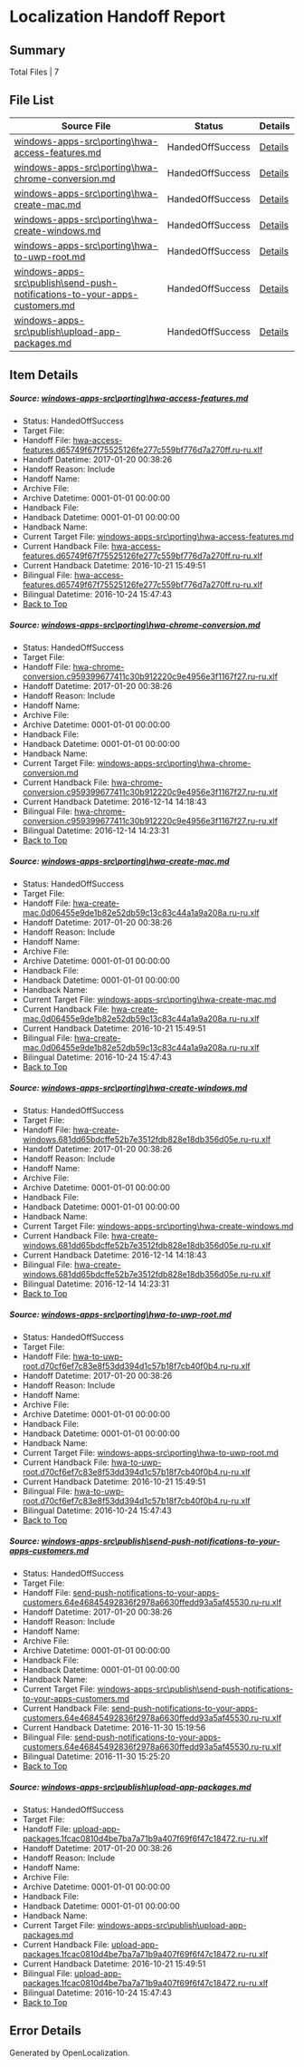 # <a name='report-top'></a> Localization Handoff Report

## Summary
 Total Files | 7

## File List
 Source File | Status | Details 
 ----------- | ------ | ------- 
 [windows-apps-src\porting\hwa-access-features.md](https://cpubwin.visualstudio.com/windows-uwp/_git/windows-uwp/commit/2e230e95be01f0b14fa6346be9fa836c66a812cf?path=windows-apps-src%2Fporting%2Fhwa-access-features.md&_a=contents) | HandedOffSuccess | [Details](#1026fc37564035c3b71acfc79cfbf73022acd4935590)
 [windows-apps-src\porting\hwa-chrome-conversion.md](https://cpubwin.visualstudio.com/windows-uwp/_git/windows-uwp/commit/2e230e95be01f0b14fa6346be9fa836c66a812cf?path=windows-apps-src%2Fporting%2Fhwa-chrome-conversion.md&_a=contents) | HandedOffSuccess | [Details](#e441c36f6b42f8cb417569517a9d0c91c0b89a665591)
 [windows-apps-src\porting\hwa-create-mac.md](https://cpubwin.visualstudio.com/windows-uwp/_git/windows-uwp/commit/2e230e95be01f0b14fa6346be9fa836c66a812cf?path=windows-apps-src%2Fporting%2Fhwa-create-mac.md&_a=contents) | HandedOffSuccess | [Details](#e59b39ab8386b74d5481fef8043390083bf3f4d25592)
 [windows-apps-src\porting\hwa-create-windows.md](https://cpubwin.visualstudio.com/windows-uwp/_git/windows-uwp/commit/2e230e95be01f0b14fa6346be9fa836c66a812cf?path=windows-apps-src%2Fporting%2Fhwa-create-windows.md&_a=contents) | HandedOffSuccess | [Details](#9c2df3b441990b1e0f17df3cd442772d75091bac5593)
 [windows-apps-src\porting\hwa-to-uwp-root.md](https://cpubwin.visualstudio.com/windows-uwp/_git/windows-uwp/commit/2e230e95be01f0b14fa6346be9fa836c66a812cf?path=windows-apps-src%2Fporting%2Fhwa-to-uwp-root.md&_a=contents) | HandedOffSuccess | [Details](#c9239f3a3c14bf9da99e60cfef8154eefb4305b45594)
 [windows-apps-src\publish\send-push-notifications-to-your-apps-customers.md](https://cpubwin.visualstudio.com/windows-uwp/_git/windows-uwp/commit/b6f177c66478af8ef1a6b2db424dbb46761abc81?path=windows-apps-src%2Fpublish%2Fsend-push-notifications-to-your-apps-customers.md&_a=contents) | HandedOffSuccess | [Details](#6f72004562443295094824a5c98405a785a346b05800)
 [windows-apps-src\publish\upload-app-packages.md](https://cpubwin.visualstudio.com/windows-uwp/_git/windows-uwp/commit/cd73fe3233bcd3d49510f9aa2a3c321dd16f82d8?path=windows-apps-src%2Fpublish%2Fupload-app-packages.md&_a=contents) | HandedOffSuccess | [Details](#1bc2ce82688db20315113efc9b080b449a850f055813)

## Item Details
##### <a name='1026fc37564035c3b71acfc79cfbf73022acd4935590'></a> Source: [windows-apps-src\porting\hwa-access-features.md](https://cpubwin.visualstudio.com/windows-uwp/_git/windows-uwp/commit/2e230e95be01f0b14fa6346be9fa836c66a812cf?path=windows-apps-src%2Fporting%2Fhwa-access-features.md&_a=contents)
* Status: HandedOffSuccess
* Target File: 
* Handoff File: [hwa-access-features.d65749f67f75525126fe277c559bf776d7a270ff.ru-ru.xlf](https://cpubwin.visualstudio.com/windows-uwp/_git/WDCLib.handoff/commit/8e37cf25ced6960a2b33db57b00ab7789ddd834b?path=ol-handoff%2Fcpubwin%2Fwindows-uwp.ru-ru%2Fmaster%2Fhwa-access-features.d65749f67f75525126fe277c559bf776d7a270ff.ru-ru.xlf&_a=contents)
* Handoff Datetime: 2017-01-20 00:38:26
* Handoff Reason: Include
* Handoff Name: 
* Archive File: 
* Archive Datetime: 0001-01-01 00:00:00
* Handback File: 
* Handback Datetime: 0001-01-01 00:00:00
* Handback Name: 
* Current Target File: [windows-apps-src\porting\hwa-access-features.md](https://cpubwin.visualstudio.com/windows-uwp/_git/windows-uwp.ru-ru/commit/770b99fbf4006c1e626cc36481e67099273a0469?path=windows-apps-src%2Fporting%2Fhwa-access-features.md&_a=contents)
* Current Handback File: [hwa-access-features.d65749f67f75525126fe277c559bf776d7a270ff.ru-ru.xlf](https://cpubwin.visualstudio.com/windows-uwp/_git/WDCLib.handback/commit/7ab4bc81cd0244f26fc04ae860edc91a369fe117?path=ol-handback%2FMicrosoft%2Fwindows-apps.ru-ru%2Fmaster%2Fhwa-access-features.d65749f67f75525126fe277c559bf776d7a270ff.ru-ru.xlf&_a=contents)
* Current Handback Datetime: 2016-10-21 15:49:51
* Bilingual File: [hwa-access-features.d65749f67f75525126fe277c559bf776d7a270ff.ru-ru.xlf](https://cpubwin.visualstudio.com/windows-uwp/_git/WDCLib.handback/commit/7ab4bc81cd0244f26fc04ae860edc91a369fe117?path=ol-handback%2FMicrosoft%2Fwindows-apps.ru-ru%2Fmaster%2Fhwa-access-features.d65749f67f75525126fe277c559bf776d7a270ff.ru-ru.xlf&_a=contents)
* Bilingual Datetime: 2016-10-24 15:47:43
* [Back to Top](#report-top)

##### <a name='e441c36f6b42f8cb417569517a9d0c91c0b89a665591'></a> Source: [windows-apps-src\porting\hwa-chrome-conversion.md](https://cpubwin.visualstudio.com/windows-uwp/_git/windows-uwp/commit/2e230e95be01f0b14fa6346be9fa836c66a812cf?path=windows-apps-src%2Fporting%2Fhwa-chrome-conversion.md&_a=contents)
* Status: HandedOffSuccess
* Target File: 
* Handoff File: [hwa-chrome-conversion.c959399677411c30b912220c9e4956e3f1167f27.ru-ru.xlf](https://cpubwin.visualstudio.com/windows-uwp/_git/WDCLib.handoff/commit/8e37cf25ced6960a2b33db57b00ab7789ddd834b?path=ol-handoff%2Fcpubwin%2Fwindows-uwp.ru-ru%2Fmaster%2Fhwa-chrome-conversion.c959399677411c30b912220c9e4956e3f1167f27.ru-ru.xlf&_a=contents)
* Handoff Datetime: 2017-01-20 00:38:26
* Handoff Reason: Include
* Handoff Name: 
* Archive File: 
* Archive Datetime: 0001-01-01 00:00:00
* Handback File: 
* Handback Datetime: 0001-01-01 00:00:00
* Handback Name: 
* Current Target File: [windows-apps-src\porting\hwa-chrome-conversion.md](https://cpubwin.visualstudio.com/windows-uwp/_git/windows-uwp.ru-ru/commit/ff7ef3fef698893948b201932681d560c02b81c4?path=windows-apps-src%2Fporting%2Fhwa-chrome-conversion.md&_a=contents)
* Current Handback File: [hwa-chrome-conversion.c959399677411c30b912220c9e4956e3f1167f27.ru-ru.xlf](https://cpubwin.visualstudio.com/windows-uwp/_git/WDCLib.handback/commit/ab354b5938b2392f53b7e830eafc3fe35c4cc5cf?path=ol-handback%2Fcpubwin%2Fwindows-uwp.ru-ru%2Fmaster%2Fhwa-chrome-conversion.c959399677411c30b912220c9e4956e3f1167f27.ru-ru.xlf&_a=contents)
* Current Handback Datetime: 2016-12-14 14:18:43
* Bilingual File: [hwa-chrome-conversion.c959399677411c30b912220c9e4956e3f1167f27.ru-ru.xlf](https://cpubwin.visualstudio.com/windows-uwp/_git/WDCLib.handback/commit/ab354b5938b2392f53b7e830eafc3fe35c4cc5cf?path=ol-handback%2Fcpubwin%2Fwindows-uwp.ru-ru%2Fmaster%2Fhwa-chrome-conversion.c959399677411c30b912220c9e4956e3f1167f27.ru-ru.xlf&_a=contents)
* Bilingual Datetime: 2016-12-14 14:23:31
* [Back to Top](#report-top)

##### <a name='e59b39ab8386b74d5481fef8043390083bf3f4d25592'></a> Source: [windows-apps-src\porting\hwa-create-mac.md](https://cpubwin.visualstudio.com/windows-uwp/_git/windows-uwp/commit/2e230e95be01f0b14fa6346be9fa836c66a812cf?path=windows-apps-src%2Fporting%2Fhwa-create-mac.md&_a=contents)
* Status: HandedOffSuccess
* Target File: 
* Handoff File: [hwa-create-mac.0d06455e9de1b82e52db59c13c83c44a1a9a208a.ru-ru.xlf](https://cpubwin.visualstudio.com/windows-uwp/_git/WDCLib.handoff/commit/8e37cf25ced6960a2b33db57b00ab7789ddd834b?path=ol-handoff%2Fcpubwin%2Fwindows-uwp.ru-ru%2Fmaster%2Fhwa-create-mac.0d06455e9de1b82e52db59c13c83c44a1a9a208a.ru-ru.xlf&_a=contents)
* Handoff Datetime: 2017-01-20 00:38:26
* Handoff Reason: Include
* Handoff Name: 
* Archive File: 
* Archive Datetime: 0001-01-01 00:00:00
* Handback File: 
* Handback Datetime: 0001-01-01 00:00:00
* Handback Name: 
* Current Target File: [windows-apps-src\porting\hwa-create-mac.md](https://cpubwin.visualstudio.com/windows-uwp/_git/windows-uwp.ru-ru/commit/770b99fbf4006c1e626cc36481e67099273a0469?path=windows-apps-src%2Fporting%2Fhwa-create-mac.md&_a=contents)
* Current Handback File: [hwa-create-mac.0d06455e9de1b82e52db59c13c83c44a1a9a208a.ru-ru.xlf](https://cpubwin.visualstudio.com/windows-uwp/_git/WDCLib.handback/commit/7ab4bc81cd0244f26fc04ae860edc91a369fe117?path=ol-handback%2FMicrosoft%2Fwindows-apps.ru-ru%2Fmaster%2Fhwa-create-mac.0d06455e9de1b82e52db59c13c83c44a1a9a208a.ru-ru.xlf&_a=contents)
* Current Handback Datetime: 2016-10-21 15:49:51
* Bilingual File: [hwa-create-mac.0d06455e9de1b82e52db59c13c83c44a1a9a208a.ru-ru.xlf](https://cpubwin.visualstudio.com/windows-uwp/_git/WDCLib.handback/commit/7ab4bc81cd0244f26fc04ae860edc91a369fe117?path=ol-handback%2FMicrosoft%2Fwindows-apps.ru-ru%2Fmaster%2Fhwa-create-mac.0d06455e9de1b82e52db59c13c83c44a1a9a208a.ru-ru.xlf&_a=contents)
* Bilingual Datetime: 2016-10-24 15:47:43
* [Back to Top](#report-top)

##### <a name='9c2df3b441990b1e0f17df3cd442772d75091bac5593'></a> Source: [windows-apps-src\porting\hwa-create-windows.md](https://cpubwin.visualstudio.com/windows-uwp/_git/windows-uwp/commit/2e230e95be01f0b14fa6346be9fa836c66a812cf?path=windows-apps-src%2Fporting%2Fhwa-create-windows.md&_a=contents)
* Status: HandedOffSuccess
* Target File: 
* Handoff File: [hwa-create-windows.681dd65bdcffe52b7e3512fdb828e18db356d05e.ru-ru.xlf](https://cpubwin.visualstudio.com/windows-uwp/_git/WDCLib.handoff/commit/8e37cf25ced6960a2b33db57b00ab7789ddd834b?path=ol-handoff%2Fcpubwin%2Fwindows-uwp.ru-ru%2Fmaster%2Fhwa-create-windows.681dd65bdcffe52b7e3512fdb828e18db356d05e.ru-ru.xlf&_a=contents)
* Handoff Datetime: 2017-01-20 00:38:26
* Handoff Reason: Include
* Handoff Name: 
* Archive File: 
* Archive Datetime: 0001-01-01 00:00:00
* Handback File: 
* Handback Datetime: 0001-01-01 00:00:00
* Handback Name: 
* Current Target File: [windows-apps-src\porting\hwa-create-windows.md](https://cpubwin.visualstudio.com/windows-uwp/_git/windows-uwp.ru-ru/commit/ff7ef3fef698893948b201932681d560c02b81c4?path=windows-apps-src%2Fporting%2Fhwa-create-windows.md&_a=contents)
* Current Handback File: [hwa-create-windows.681dd65bdcffe52b7e3512fdb828e18db356d05e.ru-ru.xlf](https://cpubwin.visualstudio.com/windows-uwp/_git/WDCLib.handback/commit/ab354b5938b2392f53b7e830eafc3fe35c4cc5cf?path=ol-handback%2Fcpubwin%2Fwindows-uwp.ru-ru%2Fmaster%2Fhwa-create-windows.681dd65bdcffe52b7e3512fdb828e18db356d05e.ru-ru.xlf&_a=contents)
* Current Handback Datetime: 2016-12-14 14:18:43
* Bilingual File: [hwa-create-windows.681dd65bdcffe52b7e3512fdb828e18db356d05e.ru-ru.xlf](https://cpubwin.visualstudio.com/windows-uwp/_git/WDCLib.handback/commit/ab354b5938b2392f53b7e830eafc3fe35c4cc5cf?path=ol-handback%2Fcpubwin%2Fwindows-uwp.ru-ru%2Fmaster%2Fhwa-create-windows.681dd65bdcffe52b7e3512fdb828e18db356d05e.ru-ru.xlf&_a=contents)
* Bilingual Datetime: 2016-12-14 14:23:31
* [Back to Top](#report-top)

##### <a name='c9239f3a3c14bf9da99e60cfef8154eefb4305b45594'></a> Source: [windows-apps-src\porting\hwa-to-uwp-root.md](https://cpubwin.visualstudio.com/windows-uwp/_git/windows-uwp/commit/2e230e95be01f0b14fa6346be9fa836c66a812cf?path=windows-apps-src%2Fporting%2Fhwa-to-uwp-root.md&_a=contents)
* Status: HandedOffSuccess
* Target File: 
* Handoff File: [hwa-to-uwp-root.d70cf6ef7c83e8f53dd394d1c57b18f7cb40f0b4.ru-ru.xlf](https://cpubwin.visualstudio.com/windows-uwp/_git/WDCLib.handoff/commit/8e37cf25ced6960a2b33db57b00ab7789ddd834b?path=ol-handoff%2Fcpubwin%2Fwindows-uwp.ru-ru%2Fmaster%2Fhwa-to-uwp-root.d70cf6ef7c83e8f53dd394d1c57b18f7cb40f0b4.ru-ru.xlf&_a=contents)
* Handoff Datetime: 2017-01-20 00:38:26
* Handoff Reason: Include
* Handoff Name: 
* Archive File: 
* Archive Datetime: 0001-01-01 00:00:00
* Handback File: 
* Handback Datetime: 0001-01-01 00:00:00
* Handback Name: 
* Current Target File: [windows-apps-src\porting\hwa-to-uwp-root.md](https://cpubwin.visualstudio.com/windows-uwp/_git/windows-uwp.ru-ru/commit/770b99fbf4006c1e626cc36481e67099273a0469?path=windows-apps-src%2Fporting%2Fhwa-to-uwp-root.md&_a=contents)
* Current Handback File: [hwa-to-uwp-root.d70cf6ef7c83e8f53dd394d1c57b18f7cb40f0b4.ru-ru.xlf](https://cpubwin.visualstudio.com/windows-uwp/_git/WDCLib.handback/commit/7ab4bc81cd0244f26fc04ae860edc91a369fe117?path=ol-handback%2FMicrosoft%2Fwindows-apps.ru-ru%2Fmaster%2Fhwa-to-uwp-root.d70cf6ef7c83e8f53dd394d1c57b18f7cb40f0b4.ru-ru.xlf&_a=contents)
* Current Handback Datetime: 2016-10-21 15:49:51
* Bilingual File: [hwa-to-uwp-root.d70cf6ef7c83e8f53dd394d1c57b18f7cb40f0b4.ru-ru.xlf](https://cpubwin.visualstudio.com/windows-uwp/_git/WDCLib.handback/commit/7ab4bc81cd0244f26fc04ae860edc91a369fe117?path=ol-handback%2FMicrosoft%2Fwindows-apps.ru-ru%2Fmaster%2Fhwa-to-uwp-root.d70cf6ef7c83e8f53dd394d1c57b18f7cb40f0b4.ru-ru.xlf&_a=contents)
* Bilingual Datetime: 2016-10-24 15:47:43
* [Back to Top](#report-top)

##### <a name='6f72004562443295094824a5c98405a785a346b05800'></a> Source: [windows-apps-src\publish\send-push-notifications-to-your-apps-customers.md](https://cpubwin.visualstudio.com/windows-uwp/_git/windows-uwp/commit/b6f177c66478af8ef1a6b2db424dbb46761abc81?path=windows-apps-src%2Fpublish%2Fsend-push-notifications-to-your-apps-customers.md&_a=contents)
* Status: HandedOffSuccess
* Target File: 
* Handoff File: [send-push-notifications-to-your-apps-customers.64e46845492836f2978a6630ffedd93a5af45530.ru-ru.xlf](https://cpubwin.visualstudio.com/windows-uwp/_git/WDCLib.handoff/commit/8e37cf25ced6960a2b33db57b00ab7789ddd834b?path=ol-handoff%2Fcpubwin%2Fwindows-uwp.ru-ru%2Fmaster%2Fsend-push-notifications-to-your-apps-customers.64e46845492836f2978a6630ffedd93a5af45530.ru-ru.xlf&_a=contents)
* Handoff Datetime: 2017-01-20 00:38:26
* Handoff Reason: Include
* Handoff Name: 
* Archive File: 
* Archive Datetime: 0001-01-01 00:00:00
* Handback File: 
* Handback Datetime: 0001-01-01 00:00:00
* Handback Name: 
* Current Target File: [windows-apps-src\publish\send-push-notifications-to-your-apps-customers.md](https://cpubwin.visualstudio.com/windows-uwp/_git/windows-uwp.ru-ru/commit/2f1ac4a1c1d944102739e9b403fc5aad0446f631?path=windows-apps-src%2Fpublish%2Fsend-push-notifications-to-your-apps-customers.md&_a=contents)
* Current Handback File: [send-push-notifications-to-your-apps-customers.64e46845492836f2978a6630ffedd93a5af45530.ru-ru.xlf](https://cpubwin.visualstudio.com/windows-uwp/_git/WDCLib.handback/commit/4f4d3f9c88983440830197093d5122e9353c13d4?path=ol-handback%2Fcpubwin%2Fwindows-uwp.ru-ru%2Fmaster%2Fsend-push-notifications-to-your-apps-customers.64e46845492836f2978a6630ffedd93a5af45530.ru-ru.xlf&_a=contents)
* Current Handback Datetime: 2016-11-30 15:19:56
* Bilingual File: [send-push-notifications-to-your-apps-customers.64e46845492836f2978a6630ffedd93a5af45530.ru-ru.xlf](https://cpubwin.visualstudio.com/windows-uwp/_git/WDCLib.handback/commit/4f4d3f9c88983440830197093d5122e9353c13d4?path=ol-handback%2Fcpubwin%2Fwindows-uwp.ru-ru%2Fmaster%2Fsend-push-notifications-to-your-apps-customers.64e46845492836f2978a6630ffedd93a5af45530.ru-ru.xlf&_a=contents)
* Bilingual Datetime: 2016-11-30 15:25:20
* [Back to Top](#report-top)

##### <a name='1bc2ce82688db20315113efc9b080b449a850f055813'></a> Source: [windows-apps-src\publish\upload-app-packages.md](https://cpubwin.visualstudio.com/windows-uwp/_git/windows-uwp/commit/cd73fe3233bcd3d49510f9aa2a3c321dd16f82d8?path=windows-apps-src%2Fpublish%2Fupload-app-packages.md&_a=contents)
* Status: HandedOffSuccess
* Target File: 
* Handoff File: [upload-app-packages.1fcac0810d4be7ba7a71b9a407f69f6f47c18472.ru-ru.xlf](https://cpubwin.visualstudio.com/windows-uwp/_git/WDCLib.handoff/commit/8e37cf25ced6960a2b33db57b00ab7789ddd834b?path=ol-handoff%2Fcpubwin%2Fwindows-uwp.ru-ru%2Fmaster%2Fupload-app-packages.1fcac0810d4be7ba7a71b9a407f69f6f47c18472.ru-ru.xlf&_a=contents)
* Handoff Datetime: 2017-01-20 00:38:26
* Handoff Reason: Include
* Handoff Name: 
* Archive File: 
* Archive Datetime: 0001-01-01 00:00:00
* Handback File: 
* Handback Datetime: 0001-01-01 00:00:00
* Handback Name: 
* Current Target File: [windows-apps-src\publish\upload-app-packages.md](https://cpubwin.visualstudio.com/windows-uwp/_git/windows-uwp.ru-ru/commit/770b99fbf4006c1e626cc36481e67099273a0469?path=windows-apps-src%2Fpublish%2Fupload-app-packages.md&_a=contents)
* Current Handback File: [upload-app-packages.1fcac0810d4be7ba7a71b9a407f69f6f47c18472.ru-ru.xlf](https://cpubwin.visualstudio.com/windows-uwp/_git/WDCLib.handback/commit/7ab4bc81cd0244f26fc04ae860edc91a369fe117?path=ol-handback%2FMicrosoft%2Fwindows-apps.ru-ru%2Fmaster%2Fupload-app-packages.1fcac0810d4be7ba7a71b9a407f69f6f47c18472.ru-ru.xlf&_a=contents)
* Current Handback Datetime: 2016-10-21 15:49:51
* Bilingual File: [upload-app-packages.1fcac0810d4be7ba7a71b9a407f69f6f47c18472.ru-ru.xlf](https://cpubwin.visualstudio.com/windows-uwp/_git/WDCLib.handback/commit/7ab4bc81cd0244f26fc04ae860edc91a369fe117?path=ol-handback%2FMicrosoft%2Fwindows-apps.ru-ru%2Fmaster%2Fupload-app-packages.1fcac0810d4be7ba7a71b9a407f69f6f47c18472.ru-ru.xlf&_a=contents)
* Bilingual Datetime: 2016-10-24 15:47:43
* [Back to Top](#report-top)


## Error Details

Generated by OpenLocalization.
